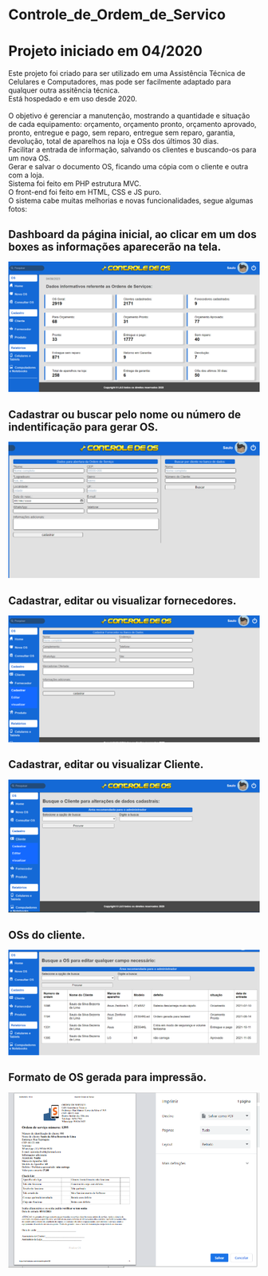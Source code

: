 # Controle_de_Ordem_de_Servico
# Projeto iniciado em 04/2020
 
Este projeto foi criado para ser utilizado em uma Assistência Técnica de Celulares e Computadores, mas pode ser facilmente adaptado para qualquer outra assitência técnica. </br>
Está hospedado e em uso desde 2020.</br></br>
O objetivo é gerenciar a manutenção, mostrando a quantidade e situação de cada equipamento: orçamento, orçamento pronto, orçamento aprovado, pronto, entregue e pago, sem reparo, entregue sem reparo, garantia, devolução, total de aparelhos na loja e OSs dos últimos 30 dias. </br>
Facilitar a entrada de informação, salvando os clientes e buscando-os para um nova OS.</br>
Gerar e salvar o documento OS, ficando uma cópia com o cliente e outra com a loja.</br>
Sistema foi feito em PHP estrutura MVC. </br>
O front-end foi feito em HTML, CSS e JS puro.</br>
O sistema cabe muitas melhorias e novas funcionalidades, segue algumas fotos:</br>

## Dashboard da página inicial, ao clicar em um dos boxes as informações aparecerão na tela.
<img src="assets/images-git/Home.png" >

## Cadastrar ou buscar pelo nome ou número de indentificação para gerar OS.  
<img src="assets/images-git/cadastro-e-busca-cliente.png" >

## Cadastrar, editar ou visualizar fornecedores.
<img src="assets/images-git/cadastrar-visualizar-editar-fornecedor.png" >

## Cadastrar, editar ou visualizar Cliente.
<img src="assets/images-git/cadastrar-visualizar-editar-cliente.png" >

## OSs do cliente.
<img src="assets/images-git/busca-os-cliente.png" >

## Formato de OS gerada para impressão.
<img src="assets/images-git/Os-impressao.png" >
